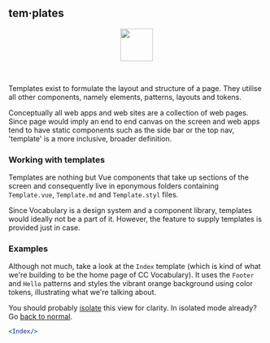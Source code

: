 ## tem·plates

<center>
<img
  src="https://raw.githubusercontent.com/creativecommons/cc-vocabulary/master/src/assets/icons/ds_nomenclature/pattern.svg?sanitize=true"
  width="64px"/>
</center>

&nbsp;

Templates exist to formulate the layout and structure of a page. They utilise 
all other components, namely elements, patterns, layouts and tokens.

Conceptually all web apps and web sites are a collection of web pages. Since
page would imply an end to end canvas on the screen and web apps tend to have
static components such as the side bar or the top nav, 'template' is a more
inclusive, broader definition.


### Working with templates

Templates are nothing but Vue components that take up sections of the screen and 
consequently live in eponymous folders containing `Template.vue`, `Template.md` 
and `Template.styl` files.

Since Vocabulary is a design system and a component library, templates would 
ideally not be a part of it. However, the feature to supply templates is 
provided just in case.


### Examples

Although not much, take a look at the `Index` template (which is kind of what 
we're building to be the home page of CC Vocabulary). It uses the `Footer` 
and `Hello` patterns and styles the vibrant orange background using color 
tokens, illustrating what we're talking about. 

You should probably [isolate](#!/Templates) this view for clarity. In isolated 
mode already? Go [back to normal](#/Templates).

```jsx { "props": { "className": "contain-content" } }
<Index/>
```
